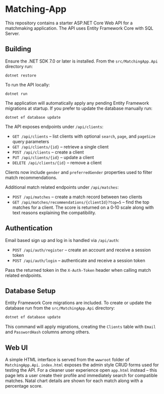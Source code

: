 # Matching-App

This repository contains a starter ASP.NET Core Web API for a matchmaking application. The API uses Entity Framework Core with SQL Server.

## Building

Ensure the .NET SDK 7.0 or later is installed. From the `src/MatchingApp.Api` directory run:

```
dotnet restore
```

To run the API locally:

```
dotnet run
```

The application will automatically apply any pending Entity Framework
migrations at startup. If you prefer to update the database manually run:

```
dotnet ef database update
```

The API exposes endpoints under `/api/clients`:

- `GET /api/clients` – list clients with optional `search`, `page`, and `pageSize` query parameters
- `GET /api/clients/{id}` – retrieve a single client
- `POST /api/clients` – create a client
- `PUT /api/clients/{id}` – update a client
- `DELETE /api/clients/{id}` – remove a client

Clients now include `gender` and `preferredGender` properties used to filter match recommendations.

Additional match related endpoints under `/api/matches`:

- `POST /api/matches` – create a match record between two clients
- `GET /api/matches/recommendations/{clientId}?top=5` – find the top matches for a client. The score is returned on a 0‑10 scale along with text reasons explaining the compatibility.

## Authentication

Email based sign up and log in is handled via `/api/auth`:

- `POST /api/auth/register` – create an account and receive a session token
- `POST /api/auth/login` – authenticate and receive a session token

Pass the returned token in the `X-Auth-Token` header when calling match related endpoints.

## Database Setup

Entity Framework Core migrations are included. To create or update the database run from the `src/MatchingApp.Api` directory:

```bash
dotnet ef database update
```

This command will apply migrations, creating the `Clients` table with `Email` and `PasswordHash` columns among others.



## Web UI

A simple HTML interface is served from the `wwwroot` folder of `MatchingApp.Api`.
`index.html` exposes the admin style CRUD forms used for testing the API.
For a cleaner user experience open `app.html` instead – this page lets a user
create their profile and immediately search for compatible matches.
Natal chart details are shown for each match along with a percentage score.
